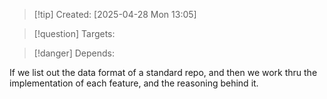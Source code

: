 
>[!tip] Created: [2025-04-28 Mon 13:05]

>[!question] Targets: 

>[!danger] Depends: 

If we list out the data format of a standard repo, and then we work thru the implementation of each feature, and the reasoning behind it.